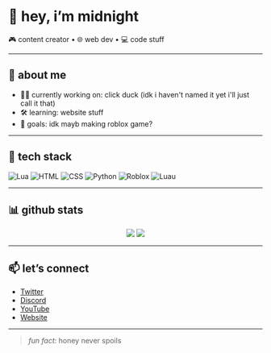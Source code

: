 # 👋 hey, i’m midnight

🎮 content creator • 🌐 web dev • 💻 code stuff

---

## 🧭 about me

- 🧑‍💻 currently working on: click duck (idk i haven't named it yet i'll just call it that)
- 🛠️ learning: website stuff
- 🧠 goals:  idk mayb making roblox game?

---

## 🔧 tech stack

![Lua](https://img.shields.io/badge/Lua-333333?style=for-the-badge&logo=lua&logoColor=white)
![HTML](https://img.shields.io/badge/HTML-333333?style=for-the-badge&logo=html5&logoColor=white)
![CSS](https://img.shields.io/badge/CSS-333333?style=for-the-badge&logo=css3&logoColor=white)
![Python](https://img.shields.io/badge/Python-333333?style=for-the-badge&logo=python)
![Roblox](https://img.shields.io/badge/Roblox-333333?style=for-the-badge&logo=roblox&logoColor=white)
![Luau](https://img.shields.io/badge/Luau-333333?style=for-the-badge&logo=lua&logoColor=white)

---

## 📊 github stats

<p align="center">
  <img src="https://github-readme-stats.vercel.app/api?username=YourGitHubUsername&show_icons=true&theme=tokyonight" />
  <img src="https://github-readme-stats.vercel.app/api/top-langs/?username=YourGitHubUsername&layout=compact&theme=tokyonight" />
</p>

---

## 📫 let’s connect

- [Twitter](https://example.com)
- [Discord](https://example.com)
- [YouTube](https://example.com)
- [Website](https://example.com)

---

> *fun fact*: honey never spoils

